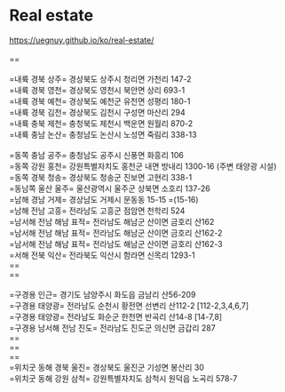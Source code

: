 # Real estate
https://uegnuy.github.io/ko/real-estate/
<br>
<br> == 
<br> 
<br> =내륙 경북 상주= 경상북도 상주시 청리면 가천리 147-2
<br> =내륙 경북 영천= 경상북도 영천시 북안면 상리 693-1
<br> =내륙 경북 예천= 경상북도 예천군 유천면 성평리 180-1
<br> =내륙 경북 김천= 경상북도 김천시 구성면 마산리 294
<br> =내륙 충북 제천= 충청북도 제천시 백운면 원월리 870-2
<br> =내륙 충남 논산= 충청남도 논산시 노성면 죽림리 338-13
<br> 
<br> =동쪽 충남 공주= 충청남도 공주시 신풍면 화흥리 106
<br> =동쪽 강원 홍천= 강원특별자치도 홍천군 내면 방내리 1300-16 (주변 태양광 시설)
<br> =동쪽 경북 청송= 경상북도 청송군 진보면 고현리 338-1
<br> =동남쪽 울산 울주= 울산광역시 울주군 상북면 소호리 137-26
<br> =남해 경남 거제= 경상남도 거제시 문동동 15-15 =(15-16)
<br> =남해 전남 고흥= 전라남도 고흥군 점암면 천학리 524
<br> =남서해 전남 해남 표적= 전라남도 해남군 산이면 금호리 산162
<br> =남서해 전남 해남 표적= 전라남도 해남군 산이면 금호리 산162-2
<br> =남서해 전남 해남 표적= 전라남도 해남군 산이면 금호리 산162-3
<br> =서해 전북 익산= 전라북도 익산시 함라면 신목리 1293-1
<br> == 
<br> == 
<br>
<br> =구경용 인근= 경기도 남양주시 화도읍 금남리 산56-209
<br> =구경용 태양광= 전라남도 순천시 황전면 선변리 산112-2 [112-2,3,4,6,7]
<br> =구경용 태양광= 전라남도 화순군 한천면 반곡리 산14-8 [14-7,8]
<br> =구경용 남서해 전남 진도= 전라남도 진도군 의신면 금갑리 287
<br> == 
<br> == 
<br> == 
<br> =위치굿 동해 경북 울진= 경상북도 울진군 기성면 봉산리 30
<br> =위치굿 동해 강원 삼척= 강원특별자치도 삼척시 원덕읍 노곡리 578-7
